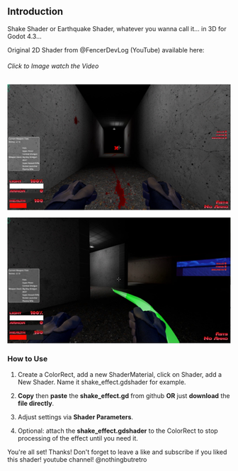 ## Introduction

Shake Shader or Earthquake Shader, whatever you wanna call it... in 3D for Godot 4.3...

Original 2D Shader from @FencerDevLog (YouTube) available here:
###### Click to Image watch the Video
[![Watch the video](https://github.com/mikecabral/Godot_4/blob/main/Shaders/Shake_Shader_3D/thumbnail.PNG)](https://www.youtube.com/watch?v=Kb7dFMtOaSM)

![Alt text](https://github.com/mikecabral/Godot_4/blob/main/Shaders/Shake_Shader_3D/thumbnail2.PNG)

### How to Use

1. Create a ColorRect, add a new ShaderMaterial, click on Shader, add a New Shader. Name it shake_effect.gdshader for example.

2. **Copy** then **paste** the **shake_effect.gd** from github **OR** just **download** the **file directly**.

3. Adjust settings via **Shader Parameters**.

4. Optional: attach the **shake_effect.gdshader** to the ColorRect to stop processing of the effect until you need it.

You're all set! Thanks!
Don't forget to leave a like and subscribe if you liked this shader!
youtube channel! @nothingbutretro